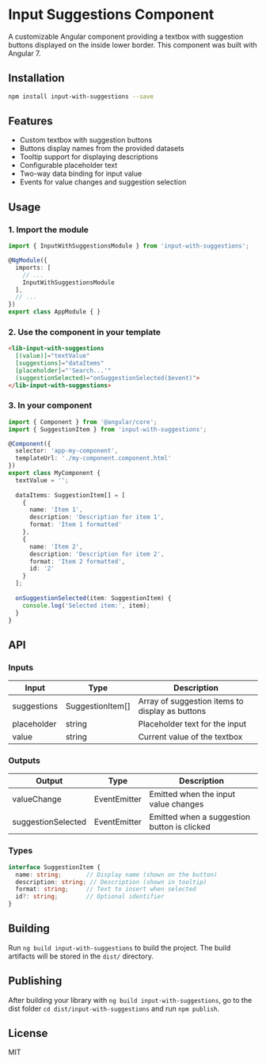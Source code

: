 # Input Suggestions Component

A customizable Angular component providing a textbox with suggestion buttons displayed on the inside lower border. This component was built with Angular 7.

## Installation

```bash
npm install input-with-suggestions --save
```

## Features

- Custom textbox with suggestion buttons
- Buttons display names from the provided datasets
- Tooltip support for displaying descriptions
- Configurable placeholder text
- Two-way data binding for input value
- Events for value changes and suggestion selection

## Usage

### 1. Import the module

```typescript
import { InputWithSuggestionsModule } from 'input-with-suggestions';

@NgModule({
  imports: [
    // ...
    InputWithSuggestionsModule
  ],
  // ...
})
export class AppModule { }
```

### 2. Use the component in your template

```html
<lib-input-with-suggestions
  [(value)]="textValue"
  [suggestions]="dataItems"
  [placeholder]="'Search...'"
  (suggestionSelected)="onSuggestionSelected($event)">
</lib-input-with-suggestions>
```

### 3. In your component

```typescript
import { Component } from '@angular/core';
import { SuggestionItem } from 'input-with-suggestions';

@Component({
  selector: 'app-my-component',
  templateUrl: './my-component.component.html'
})
export class MyComponent {
  textValue = '';
  
  dataItems: SuggestionItem[] = [
    {
      name: 'Item 1',
      description: 'Description for item 1',
      format: 'Item 1 formatted'
    },
    {
      name: 'Item 2',
      description: 'Description for item 2',
      format: 'Item 2 formatted',
      id: '2'
    }
  ];
  
  onSuggestionSelected(item: SuggestionItem) {
    console.log('Selected item:', item);
  }
}
```

## API

### Inputs

| Input | Type | Description |
|-------|------|-------------|
| suggestions | SuggestionItem[] | Array of suggestion items to display as buttons |
| placeholder | string | Placeholder text for the input |
| value | string | Current value of the textbox |

### Outputs

| Output | Type | Description |
|--------|------|-------------|
| valueChange | EventEmitter<string> | Emitted when the input value changes |
| suggestionSelected | EventEmitter<SuggestionItem> | Emitted when a suggestion button is clicked |

### Types

```typescript
interface SuggestionItem {
  name: string;       // Display name (shown on the button)
  description: string; // Description (shown in tooltip)
  format: string;     // Text to insert when selected
  id?: string;        // Optional identifier
}
```

## Building

Run `ng build input-with-suggestions` to build the project. The build artifacts will be stored in the `dist/` directory.

## Publishing

After building your library with `ng build input-with-suggestions`, go to the dist folder `cd dist/input-with-suggestions` and run `npm publish`.

## License

MIT
